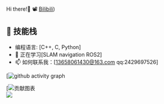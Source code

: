Hi there!👋
📽️ [Bilibili](https://space.bilibili.com/646213110?spm_id_from=333.1007.0.0))
 
## 🚀 技能栈
- 编程语言: [C++, C, Python]
- 🌱 正在学习[SLAM navigation ROS2]
- 📫 如何联系我：[13658061430@163.com qq:2429697526]

 [![github activity graph](https://github-readme-activity-graph.vercel.app/graph?username=PeiXinYang-IST&theme=high-contrast)

 [![贡献图表](https://github-readme-streak-stats.herokuapp.com/?user=PeiXinYang-IST&theme=radical)  
 <img align="center" src="https://github-readme-stats.vercel.app/api/top-langs/?username=PeiXinYang-IST&layout=compact&theme=buefy&hide_border=true" />
 

